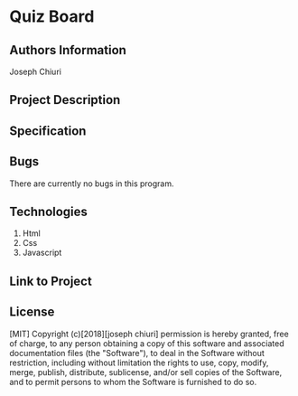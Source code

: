 
# Quiz Board

## Authors Information
Joseph Chiuri
## Project Description

## Specification

## Bugs
There are currently no bugs in this program.
## Technologies
1. Html
2. Css
3. Javascript


## Link to Project

## License
[MIT] Copyright (c)[2018][joseph chiuri] permission is hereby granted, free of charge, to any person obtaining a copy of this software and associated documentation files (the "Software"), to deal in the Software without restriction, including without limitation the rights to use, copy, modify, merge, publish, distribute, sublicense, and/or sell copies of the Software, and to permit persons to whom the Software is furnished to do so.